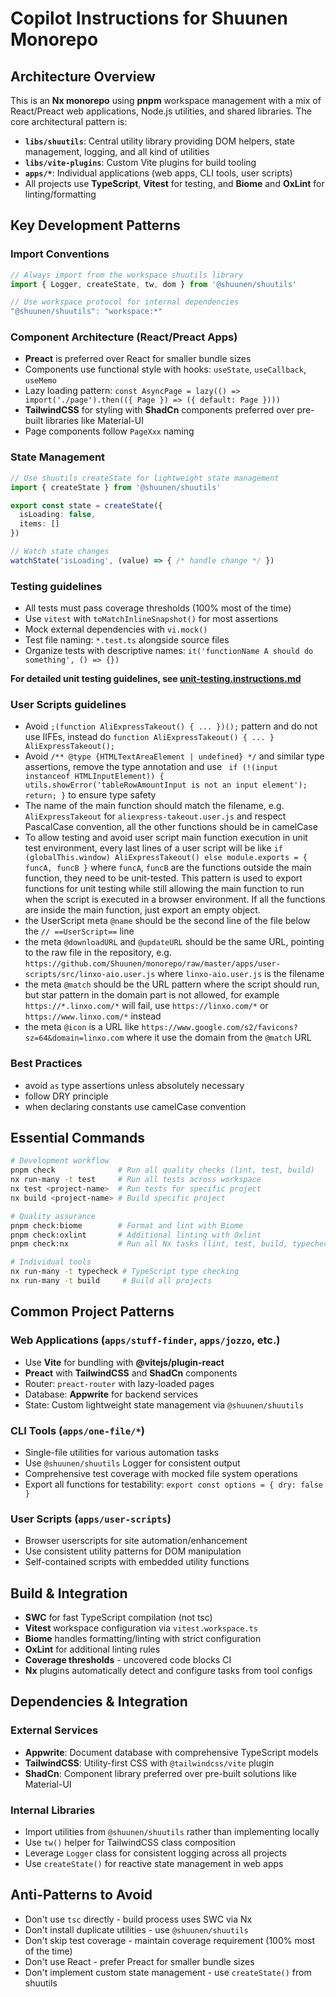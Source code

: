 # Copilot Instructions for Shuunen Monorepo

## Architecture Overview

This is an **Nx monorepo** using **pnpm** workspace management with a mix of React/Preact web applications, Node.js utilities, and shared libraries. The core architectural pattern is:

- **`libs/shuutils`**: Central utility library providing DOM helpers, state management, logging, and all kind of utilities
- **`libs/vite-plugins`**: Custom Vite plugins for build tooling
- **`apps/*`**: Individual applications (web apps, CLI tools, user scripts)
- All projects use **TypeScript**, **Vitest** for testing, and **Biome** and **OxLint** for linting/formatting

## Key Development Patterns

### Import Conventions
```typescript
// Always import from the workspace shuutils library
import { Logger, createState, tw, dom } from '@shuunen/shuutils'

// Use workspace protocol for internal dependencies
"@shuunen/shuutils": "workspace:*"
```

### Component Architecture (React/Preact Apps)
- **Preact** is preferred over React for smaller bundle sizes
- Components use functional style with hooks: `useState`, `useCallback`, `useMemo`
- Lazy loading pattern: `const AsyncPage = lazy(() => import('./page').then(({ Page }) => ({ default: Page })))`
- **TailwindCSS** for styling with **ShadCn** components preferred over pre-built libraries like Material-UI
- Page components follow `PageXxx` naming

### State Management
```typescript
// Use shuutils createState for lightweight state management
import { createState } from '@shuunen/shuutils'

export const state = createState({
  isLoading: false,
  items: []
})

// Watch state changes
watchState('isLoading', (value) => { /* handle change */ })
```

### Testing guidelines

- All tests must pass coverage thresholds (100% most of the time)
- Use `vitest` with `toMatchInlineSnapshot()` for most assertions
- Mock external dependencies with `vi.mock()`
- Test file naming: `*.test.ts` alongside source files
- Organize tests with descriptive names: `it('functionName A should do something', () => {})`

**For detailed unit testing guidelines, see [unit-testing.instructions.md](./instructions/unit-testing.instructions.md)**

### User Scripts guidelines

- Avoid `;(function AliExpressTakeout() { ... })();` pattern and do not use IIFEs, instead do `function AliExpressTakeout() { ... } AliExpressTakeout();`
- Avoid `/** @type {HTMLTextAreaElement | undefined} */` and similar type assertions, remove the type annotation and use ` if (!(input instanceof HTMLInputElement)) { utils.showError('tableRowAmountInput is not an input element'); return; }` to ensure type safety
- The name of the main function should match the filename, e.g. `AliExpressTakeout` for `aliexpress-takeout.user.js` and respect PascalCase convention, all the other functions should be in camelCase
- To allow testing and avoid user script main function execution in unit test environment, every last lines of a user script will be like `if (globalThis.window) AliExpressTakeout() else module.exports = { funcA, funcB }` where `funcA`, `funcB` are the functions outside the main function, they need to be unit-tested. This pattern is used to export functions for unit testing while still allowing the main function to run when the script is executed in a browser environment. If all the functions are inside the main function, just export an empty object.
- the UserScript meta `@name` should be the second line of the file below the `// ==UserScript==` line
- the meta `@downloadURL` and `@updateURL` should be the same URL, pointing to the raw file in the repository, e.g. `https://github.com/Shuunen/monorepo/raw/master/apps/user-scripts/src/linxo-aio.user.js` where `linxo-aio.user.js` is the filename
- the meta `@match` should be the URL pattern where the script should run, but star pattern in the domain part is not allowed, for example `https://*.linxo.com/*` will fail, use `https://linxo.com/*` or `https://www.linxo.com/*` instead
- the meta `@icon` is a URL like `https://www.google.com/s2/favicons?sz=64&domain=linxo.com` where it use the domain from the `@match` URL

### Best Practices

- avoid `as` type assertions unless absolutely necessary
- follow DRY principle
- when declaring constants use camelCase convention

## Essential Commands

```bash
# Development workflow
pnpm check              # Run all quality checks (lint, test, build)
nx run-many -t test     # Run all tests across workspace
nx test <project-name>  # Run tests for specific project
nx build <project-name> # Build specific project

# Quality assurance
pnpm check:biome        # Format and lint with Biome
pnpm check:oxlint       # Additional linting with Oxlint  
pnpm check:nx           # Run all Nx tasks (lint, test, build, typecheck)

# Individual tools
nx run-many -t typecheck # TypeScript type checking
nx run-many -t build     # Build all projects
```

## Common Project Patterns

### Web Applications (`apps/stuff-finder`, `apps/jozzo`, etc.)
- Use **Vite** for bundling with **@vitejs/plugin-react** 
- **Preact** with **TailwindCSS** and **ShadCn** components
- Router: `preact-router` with lazy-loaded pages
- Database: **Appwrite** for backend services
- State: Custom lightweight state management via `@shuunen/shuutils`

### CLI Tools (`apps/one-file/*`)
- Single-file utilities for various automation tasks
- Use `@shuunen/shuutils` Logger for consistent output
- Comprehensive test coverage with mocked file system operations
- Export all functions for testability: `export const options = { dry: false }`

### User Scripts (`apps/user-scripts`)
- Browser userscripts for site automation/enhancement
- Use consistent utility patterns for DOM manipulation
- Self-contained scripts with embedded utility functions

## Build & Integration

- **SWC** for fast TypeScript compilation (not tsc)
- **Vitest** workspace configuration via `vitest.workspace.ts`
- **Biome** handles formatting/linting with strict configuration
- **OxLint** for additional linting rules
- **Coverage thresholds** - uncovered code blocks CI
- **Nx** plugins automatically detect and configure tasks from tool configs

## Dependencies & Integration

### External Services
- **Appwrite**: Document database with comprehensive TypeScript models
- **TailwindCSS**: Utility-first CSS with `@tailwindcss/vite` plugin
- **ShadCn**: Component library preferred over pre-built solutions like Material-UI

### Internal Libraries
- Import utilities from `@shuunen/shuutils` rather than implementing locally
- Use `tw()` helper for TailwindCSS class composition
- Leverage `Logger` class for consistent logging across all projects
- Use `createState()` for reactive state management in web apps

## Anti-Patterns to Avoid

- Don't use `tsc` directly - build process uses SWC via Nx
- Don't install duplicate utilities - use `@shuunen/shuutils` 
- Don't skip test coverage - maintain coverage requirement (100% most of the time)
- Don't use React - prefer Preact for smaller bundle sizes
- Don't implement custom state management - use `createState()` from shuutils

